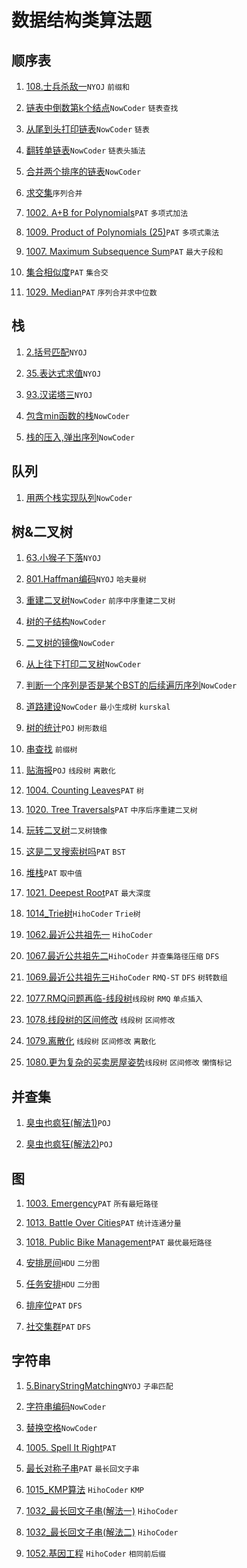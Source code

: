 # 数据结构类算法题

## 顺序表

1. [108.士兵杀敌一](https://github.com/faxinwang/OJ_NYOJ/blob/master/data_structure/108.%E5%A3%AB%E5%85%B5%E6%9D%80%E6%95%8C%E4%B8%80.cpp)`NYOJ` `前缀和`

2. [链表中倒数第k个结点](https://github.com/faxinwang/OJ_NowCoder/blob/master/%E5%89%91%E6%8C%87offer%E7%BC%96%E7%A8%8B%E9%A2%98/14.%E9%93%BE%E8%A1%A8%E4%B8%AD%E5%80%92%E6%95%B0%E7%AC%ACk%E4%B8%AA%E7%BB%93%E7%82%B9.cpp)`NowCoder` `链表查找`

3. [从尾到头打印链表](https://github.com/faxinwang/OJ_NowCoder/blob/master/%E5%89%91%E6%8C%87offer%E7%BC%96%E7%A8%8B%E9%A2%98/3.%E4%BB%8E%E5%B0%BE%E5%88%B0%E5%A4%B4%E6%89%93%E5%8D%B0%E9%93%BE%E8%A1%A8.cpp)`NowCoder` `链表`

4. [翻转单链表](https://github.com/faxinwang/OJ_NowCoder/blob/master/%E5%89%91%E6%8C%87offer%E7%BC%96%E7%A8%8B%E9%A2%98/15.%E7%BF%BB%E8%BD%AC%E5%8D%95%E9%93%BE%E8%A1%A8.cpp)`NowCoder` `链表头插法`

5. [合并两个排序的链表](https://github.com/faxinwang/OJ_NowCoder/blob/master/%E5%89%91%E6%8C%87offer%E7%BC%96%E7%A8%8B%E9%A2%98/16.%E5%90%88%E5%B9%B6%E4%B8%A4%E4%B8%AA%E6%8E%92%E5%BA%8F%E7%9A%84%E9%93%BE%E8%A1%A8.cpp)`NowCoder`

6. [求交集](https://github.com/faxinwang/OJ_NowCoder/blob/master/%E7%AB%9E%E8%B5%9B/2018%E5%B9%B4%E5%85%A8%E5%9B%BD%E5%A4%9A%E6%A0%A1%E7%AE%97%E6%B3%95%E5%AF%92%E5%81%87%E8%AE%AD%E7%BB%83%E8%90%A5%E7%BB%83%E4%B9%A0%E8%B5%9B/%E7%AC%AC%E5%9B%9B%E5%9C%BA/C.%E6%B1%82%E4%BA%A4%E9%9B%86.cpp)`序列合并`

7. [1002. A+B for Polynomials](https://github.com/faxinwang/OJ_PAT/blob/master/2%20advance/1-20/1002.%20A%2BB%20for%20Polynomials%20(25).cpp)`PAT` `多项式加法`

8. [1009. Product of Polynomials (25)](https://github.com/faxinwang/OJ_PAT/blob/master/2%20advance/1-20/1009.%20Product%20of%20Polynomials%20(25).cpp)`PAT` `多项式乘法`

9. [1007. Maximum Subsequence Sum](https://github.com/faxinwang/OJ_PAT/blob/master/2%20advance/1-20/1007.%20Maximum%20Subsequence%20Sum%20(25).cpp)`PAT` `最大子段和`

10. [集合相似度](https://github.com/faxinwang/OJ_PAT/blob/master/C4_GPLT/L2_5.cpp)`PAT` `集合交`

11. [1029. Median](https://github.com/faxinwang/OJ_PAT/blob/master/2%20advance/21%20-%2040/1029.%20Median%20(25).cpp)`PAT` `序列合并求中位数`

## 栈

1. [2.括号匹配](https://github.com/faxinwang/OJ_NYOJ/blob/master/data_structure/2.%E6%8B%AC%E5%8F%B7%E5%8C%B9%E9%85%8D.cpp)`NYOJ`

2. [35.表达式求值](https://github.com/faxinwang/OJ_NYOJ/blob/master/data_structure/35.%E8%A1%A8%E8%BE%BE%E5%BC%8F%E6%B1%82%E5%80%BC.cpp)`NYOJ`

3. [93.汉诺塔三](https://github.com/faxinwang/OJ_NYOJ/blob/master/data_structure/93.%E6%B1%89%E8%AF%BA%E5%A1%94%E4%B8%89.cpp)`NYOJ`

4. [包含min函数的栈](https://github.com/faxinwang/OJ_NowCoder/blob/master/%E5%89%91%E6%8C%87offer%E7%BC%96%E7%A8%8B%E9%A2%98/20.%E5%8C%85%E5%90%ABmin%E5%87%BD%E6%95%B0%E7%9A%84%E6%A0%88.cpp)`NowCoder`

5. [栈的压入,弹出序列](https://github.com/faxinwang/OJ_NowCoder/blob/master/%E5%89%91%E6%8C%87offer%E7%BC%96%E7%A8%8B%E9%A2%98/21.%E6%A0%88%E7%9A%84%E5%8E%8B%E5%85%A5%2C%E5%BC%B9%E5%87%BA%E5%BA%8F%E5%88%97..cpp)`NowCoder`

## 队列

1. [用两个栈实现队列](https://github.com/faxinwang/OJ_NowCoder/blob/master/%E5%89%91%E6%8C%87offer%E7%BC%96%E7%A8%8B%E9%A2%98/5.%E7%94%A8%E4%B8%A4%E4%B8%AA%E6%A0%88%E5%AE%9E%E7%8E%B0%E9%98%9F%E5%88%97.cpp)`NowCoder`

## 树&二叉树

1. [63.小猴子下落](https://github.com/faxinwang/OJ_NYOJ/blob/master/data_structure/63.%E5%B0%8F%E7%8C%B4%E5%AD%90%E4%B8%8B%E8%90%BD.cpp)`NYOJ`

2. [801.Haffman编码](https://github.com/faxinwang/OJ_NYOJ/blob/master/greedy/801.Haffman%E7%BC%96%E7%A0%81.cpp)`NYOJ` `哈夫曼树`

3. [重建二叉树](https://github.com/faxinwang/OJ_NowCoder/blob/master/%E5%89%91%E6%8C%87offer%E7%BC%96%E7%A8%8B%E9%A2%98/4.%E9%87%8D%E5%BB%BA%E4%BA%8C%E5%8F%89%E6%A0%91.cpp)`NowCoder` `前序中序重建二叉树`

4. [树的子结构](https://github.com/faxinwang/OJ_NowCoder/blob/master/%E5%89%91%E6%8C%87offer%E7%BC%96%E7%A8%8B%E9%A2%98/17.%E6%A0%91%E7%9A%84%E5%AD%90%E7%BB%93%E6%9E%84.cpp)`NowCoder`

5. [二叉树的镜像](https://github.com/faxinwang/OJ_NowCoder/blob/master/%E5%89%91%E6%8C%87offer%E7%BC%96%E7%A8%8B%E9%A2%98/18.%E4%BA%8C%E5%8F%89%E6%A0%91%E7%9A%84%E9%95%9C%E5%83%8F.cpp二叉树的镜像)`NowCoder`

6. [从上往下打印二叉树](https://github.com/faxinwang/OJ_NowCoder/blob/master/%E5%89%91%E6%8C%87offer%E7%BC%96%E7%A8%8B%E9%A2%98/22.%E4%BB%8E%E4%B8%8A%E5%BE%80%E4%B8%8B%E6%89%93%E5%8D%B0%E4%BA%8C%E5%8F%89%E6%A0%91.cpp)`NowCoder`

7. [判断一个序列是否是某个BST的后续遍历序列](https://github.com/faxinwang/OJ_NowCoder/blob/master/%E5%89%91%E6%8C%87offer%E7%BC%96%E7%A8%8B%E9%A2%98/23.%E5%88%A4%E6%96%AD%E4%B8%80%E4%B8%AA%E5%BA%8F%E5%88%97%E6%98%AF%E5%90%A6%E6%98%AF%E6%9F%90%E4%B8%AABST%E7%9A%84%E5%90%8E%E7%BB%AD%E9%81%8D%E5%8E%86%E5%BA%8F%E5%88%97.cpp)`NowCoder`

8. [道路建设](https://github.com/faxinwang/OJ_NowCoder/blob/master/%E7%AB%9E%E8%B5%9B/2018%E5%B9%B4%E5%85%A8%E5%9B%BD%E5%A4%9A%E6%A0%A1%E7%AE%97%E6%B3%95%E5%AF%92%E5%81%87%E8%AE%AD%E7%BB%83%E8%90%A5%E7%BB%83%E4%B9%A0%E8%B5%9B/%E7%AC%AC%E5%9B%9B%E5%9C%BA/B.%E9%81%93%E8%B7%AF%E5%BB%BA%E8%AE%BE.cpp)`NowCoder` `最小生成树` `kurskal`

9. [树的统计](https://github.com/faxinwang/2017_summer_train/blob/master/17.%E6%A0%91%E5%BD%A2%E6%95%B0%E7%BB%84-%E6%A0%91%E7%9A%84%E7%BB%9F%E8%AE%A1.cpp)`POJ` `树形数组`

10. [串查找](https://github.com/faxinwang/2017_summer_train/blob/master/18.%E5%89%8D%E7%BC%80%E6%A0%91-%E4%B8%B2%E6%9F%A5%E6%89%BE.cpp) `前缀树`

11. [贴海报](https://github.com/faxinwang/2017_summer_train/blob/master/19.%E7%BA%BF%E6%AE%B5%E6%A0%91-%E8%B4%B4%E6%B5%B7%E6%8A%A5.cpp)`POJ` `线段树` `离散化`

12. [1004. Counting Leaves](https://github.com/faxinwang/OJ_PAT/blob/master/2%20advance/1-20/1004.%20Counting%20Leaves%20(30).cpp)`PAT` `树`

13. [1020. Tree Traversals](https://github.com/faxinwang/OJ_PAT/blob/master/2%20advance/1-20/1020.%20Tree%20Traversals%20(25).cpp)`PAT` `中序后序重建二叉树`

14. [玩转二叉树](https://github.com/faxinwang/OJ_PAT/blob/master/C4_GPLT/L2_11.cpp)`二叉树镜像`

15. [这是二叉搜索树吗](https://github.com/faxinwang/OJ_PAT/blob/master/C4_GPLT/L2_4.cpp)`PAT` `BST`

16. [堆栈](https://github.com/faxinwang/OJ_PAT/blob/master/C4_GPLT/L3_2.cpp)`PAT` `取中值`

17. [1021. Deepest Root](https://github.com/faxinwang/OJ_PAT/blob/master/2%20advance/21%20-%2040/1021.%20Deepest%20Root%20(25).cpp)`PAT` `最大深度`

18. [1014_Trie树](https://github.com/faxinwang/HihoCoder/blob/master/dataStructure/1014_Trie%E6%A0%91.cpp)`HihoCoder` `Trie树`

19. [1062.最近公共祖先一](https://github.com/faxinwang/HihoCoder/blob/master/dataStructure/1062.%E6%9C%80%E8%BF%91%E5%85%AC%E5%85%B1%E7%A5%96%E5%85%88%E4%B8%80.cpp) `HihoCoder`

20. [1067.最近公共祖先二](https://github.com/faxinwang/HihoCoder/blob/master/dataStructure/1067.%E6%9C%80%E8%BF%91%E5%85%AC%E5%85%B1%E7%A5%96%E5%85%88%E4%BA%8C.cpp)`HihoCoder` `并查集路径压缩` `DFS`

21. [1069.最近公共祖先三](https://github.com/faxinwang/HihoCoder/blob/master/dataStructure/1069.%E6%9C%80%E8%BF%91%E5%85%AC%E5%85%B1%E7%A5%96%E5%85%88%E4%B8%89.cpp)`HihoCoder` `RMQ-ST` `DFS` `树转数组`

22. [1077.RMQ问题再临-线段树](https://github.com/faxinwang/HihoCoder/blob/master/dataStructure/1077.RMQ%E9%97%AE%E9%A2%98%E5%86%8D%E4%B8%B4-%E7%BA%BF%E6%AE%B5%E6%A0%91.cpp)`线段树` `RMQ` `单点插入`

23. [1078.线段树的区间修改](https://github.com/faxinwang/HihoCoder/blob/master/dataStructure/1078.%E7%BA%BF%E6%AE%B5%E6%A0%91%E7%9A%84%E5%8C%BA%E9%97%B4%E4%BF%AE%E6%94%B9.cpp) `线段树` `区间修改`

24. [1079.离散化](https://github.com/faxinwang/HihoCoder/blob/master/dataStructure/1079.%E7%A6%BB%E6%95%A3%E5%8C%96.cpp) `线段树` `区间修改` `离散化`

25. [1080.更为复杂的买卖房屋姿势](https://github.com/faxinwang/HihoCoder/blob/master/dataStructure/1080.%E6%9B%B4%E4%B8%BA%E5%A4%8D%E6%9D%82%E7%9A%84%E4%B9%B0%E5%8D%96%E6%88%BF%E5%B1%8B%E5%A7%BF%E5%8A%BF.cpp)`线段树` `区间修改` `懒惰标记`

## 并查集

1. [臭虫也疯狂(解法1)](https://github.com/faxinwang/2017_summer_train/blob/master/5.%E5%B9%B6%E6%9F%A5%E9%9B%86-%E8%87%AD%E8%99%AB%E4%B9%9F%E7%96%AF%E7%8B%82.cpp)`POJ`

2. [臭虫也疯狂(解法2)](https://github.com/faxinwang/2017_summer_train/blob/master/5.%E5%B9%B6%E6%9F%A5%E9%9B%86-%E8%87%AD%E8%99%AB%E4%B9%9F%E7%96%AF%E7%8B%822.cpp)`POJ`


## 图

1. [1003. Emergency](https://github.com/faxinwang/OJ_PAT/blob/master/2%20advance/1-20/1003.%20Emergency%20(25).cpp)`PAT` `所有最短路径`

2. [1013. Battle Over Cities](https://github.com/faxinwang/OJ_PAT/blob/master/2%20advance/1-20/1013.%20Battle%20Over%20Cities%20(25).cpp)`PAT` `统计连通分量`

3. [1018. Public Bike Management](https://github.com/faxinwang/OJ_PAT/blob/master/2%20advance/1-20/1018.%20Public%20Bike%20Management%20(30).cpp)`PAT` `最优最短路径`

4. [安排房间](https://github.com/faxinwang/2017_summer_train/blob/master/15.%E4%BA%8C%E5%88%86%E5%9B%BE-%E5%AE%89%E6%8E%92%E6%88%BF%E9%97%B4.cpp)`HDU` `二分图`

5. [任务安排](https://github.com/faxinwang/2017_summer_train/blob/master/16.%E4%BA%8C%E5%88%86%E5%9B%BE-%E4%BB%BB%E5%8A%A1%E5%AE%89%E6%8E%92.cpp)`HDU` `二分图`

6. [排座位](https://github.com/faxinwang/OJ_PAT/blob/master/C4_GPLT/L2_10.cpp)`PAT` `DFS`

7. [社交集群](https://github.com/faxinwang/OJ_PAT/blob/master/C4_GPLT/L3_3.cpp)`PAT` `DFS`

## 字符串

1. [5.BinaryStringMatching](https://github.com/faxinwang/OJ_NYOJ/blob/master/data_structure/5.BinaryStringMatching.cpp)`NYOJ` `子串匹配`

2. [字符串编码](https://github.com/faxinwang/OJ_NowCoder/blob/master/%E5%85%AC%E5%8F%B8%E7%9C%9F%E9%A2%98/2017%E7%BD%91%E6%98%93%E6%B8%B8%E6%88%8F%E9%9B%B7%E7%81%AB%E7%9B%98%E5%8F%A4%E5%AE%9E%E4%B9%A0%E7%94%9F%E6%8B%9B%E8%81%98%E7%AC%94%E8%AF%95%E7%9C%9F%E9%A2%98/1%E5%AD%97%E7%AC%A6%E4%B8%B2%E7%BC%96%E7%A0%81.cpp)`NowCoder`

3. [替换空格](https://github.com/faxinwang/OJ_NowCoder/blob/master/%E5%89%91%E6%8C%87offer%E7%BC%96%E7%A8%8B%E9%A2%98/2.%E6%9B%BF%E6%8D%A2%E7%A9%BA%E6%A0%BC.cpp)`NowCoder`

4. [1005. Spell It Right](https://github.com/faxinwang/OJ_PAT/blob/master/2%20advance/1-20/1005.%20Spell%20It%20Right%20(20).cpp)`PAT`

5. [最长对称子串](https://github.com/faxinwang/OJ_PAT/blob/master/C4_GPLT/L2_8.cpp)`PAT` `最长回文子串`

6. [1015_KMP算法](https://github.com/faxinwang/HihoCoder/blob/master/dataStructure/1015_KMP%E7%AE%97%E6%B3%95.cpp) `HihoCoder` `KMP`

7. [1032_最长回文子串(解法一)](https://github.com/faxinwang/HihoCoder/blob/master/dataStructure/1032_%E6%9C%80%E9%95%BF%E5%9B%9E%E6%96%87%E5%AD%90%E4%B8%B2(%E8%A7%A3%E6%B3%95%E4%B8%80).cpp) `HihoCoder`

8. [1032_最长回文子串(解法二)](https://github.com/faxinwang/HihoCoder/blob/master/dataStructure/1032_%E6%9C%80%E9%95%BF%E5%9B%9E%E6%96%87%E5%AD%90%E4%B8%B2(%E8%A7%A3%E6%B3%95%E4%BA%8C).cpp) `HihoCoder`

9. [1052.基因工程](https://github.com/faxinwang/HihoCoder/blob/master/dataStructure/1052.%E5%9F%BA%E5%9B%A0%E5%B7%A5%E7%A8%8B.cpp) `HihoCoder` `相同前后缀`
